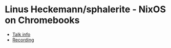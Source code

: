 # Linus Heckemann/sphalerite - NixOS on Chromebooks

* [Talk info]()
* [Recording](https://www.youtube.com/watch?v=n-Xq1r2ELzY)
